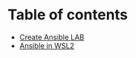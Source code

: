 # Table of contents

* [Create Ansible LAB](README.md)
* [Ansible in WSL2](http://127.0.0.1:5000/o/NXTY3szG3ODR6GxIlX8W/s/w3J54zbWTKCAwyp66LbN/)

